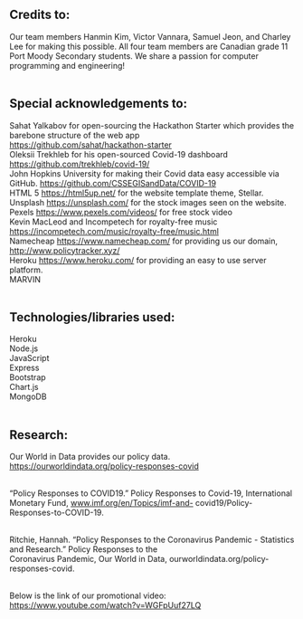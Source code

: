 ## Credits to:
Our team members Hanmin Kim, Victor Vannara, Samuel Jeon, and Charley Lee for making this possible. All four team members are Canadian grade 11 Port Moody Secondary students. We share a passion for computer programming and engineering!<br/><br/>

## Special acknowledgements to:
Sahat Yalkabov for open-sourcing the Hackathon Starter which provides the barebone structure of the web app <br/>https://github.com/sahat/hackathon-starter<br/>
Oleksii Trekhleb for his open-sourced Covid-19 dashboard https://github.com/trekhleb/covid-19/<br/>
John Hopkins University for making their Covid data easy accessible via GitHub. https://github.com/CSSEGISandData/COVID-19<br/>
HTML 5 https://html5up.net/ for the website template theme, Stellar.<br/>
Unsplash https://unsplash.com/ for the stock images seen on the website.<br/>
Pexels https://www.pexels.com/videos/ for free stock video<br/>
Kevin MacLeod and Incompetech for royalty-free music https://incompetech.com/music/royalty-free/music.html<br/>
Namecheap https://www.namecheap.com/ for providing us our domain, http://www.policytracker.xyz/<br/>
Heroku https://www.heroku.com/ for providing an easy to use server platform.<br/>
MARVIN<br/><br/>

## Technologies/libraries used:<br/>
Heroku<br/>
Node.js<br/>
JavaScript<br/>
Express<br/>
Bootstrap<br/>
Chart.js<br/>
MongoDB <br/><br/>

## Research:
Our World in Data provides our policy data. https://ourworldindata.org/policy-responses-covid<br/><br/>

“Policy Responses to COVID19.” Policy Responses to Covid-19, International Monetary Fund, www.imf.org/en/Topics/imf-and-  covid19/Policy-Responses-to-COVID-19.<br/><br/>

Ritchie, Hannah. “Policy Responses to the Coronavirus Pandemic - Statistics and Research.” Policy Responses to the<br/> Coronavirus Pandemic, Our World in Data, ourworldindata.org/policy-responses-covid.<br/><br/>

Below is the link of our promotional video:<br/>
https://www.youtube.com/watch?v=WGFpUuf27LQ

